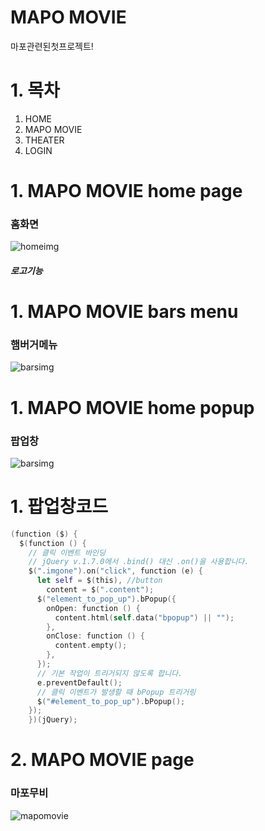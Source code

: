 # MAPO MOVIE

마포관련된첫프로젝트!

# 1. 목차

1. HOME
2. MAPO MOVIE
3. THEATER
4. LOGIN

# 1. MAPO MOVIE home page

### 홈화면

![homeimg](https://user-images.githubusercontent.com/103020096/171074582-5aeafd3f-0a7c-40c3-88ae-77bfa7605a9f.jpg)

##### 로고기능

# 1. MAPO MOVIE bars menu

### 햄버거메뉴

![barsimg](https://user-images.githubusercontent.com/103020096/171076420-c0986dfc-d2a1-4d9b-91a2-2eee0a7782b2.jpg)

# 1. MAPO MOVIE home popup

### 팝업창

![barsimg](https://user-images.githubusercontent.com/103020096/171076420-c0986dfc-d2a1-4d9b-91a2-2eee0a7782b2.jpg)

# 1. 팝업창코드

```swift
(function ($) {
  $(function () {
    // 클릭 이벤트 바인딩
    // jQuery v.1.7.0에서 .bind() 대신 .on()을 사용합니다.
    $(".imgone").on("click", function (e) {
      let self = $(this), //button
        content = $(".content");
      $("element_to_pop_up").bPopup({
        onOpen: function () {
          content.html(self.data("bpopup") || "");
        },
        onClose: function () {
          content.empty();
        },
      });
      // 기본 작업이 트리거되지 않도록 합니다.
      e.preventDefault();
      // 클릭 이벤트가 발생할 때 bPopup 트리거링
      $("#element_to_pop_up").bPopup();
    });
    })(jQuery);
```

# 2. MAPO MOVIE page

### 마포무비

![mapomovie](https://user-images.githubusercontent.com/103020096/171077661-2ed6bc34-3670-462f-8865-9f5e4eda773a.jpg)
